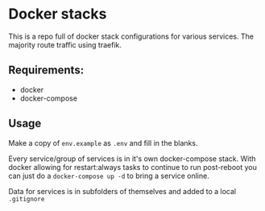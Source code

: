 # Docker stacks

This is a repo full of docker stack configurations for various services. The majority route traffic using traefik.

## Requirements:
- docker
- docker-compose

## Usage
Make a copy of `env.example` as `.env` and fill in the blanks.

Every service/group of services is in it's own docker-compose stack. With docker allowing for restart:always tasks to continue to run post-reboot you can just do a `docker-compose up -d` to bring a service online.

Data for services is in subfolders of themselves and added to a local `.gitignore`
